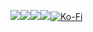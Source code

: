 [![](https://img.shields.io/badge/dynamic/json?color=orange&label=Factorio&query=downloads_count&suffix=%20downloads&url=https%3A%2F%2Fmods.factorio.com%2Fapi%2Fmods%2Fmaraxsis-start&style=for-the-badge)](https://mods.factorio.com/mod/maraxsis-start)[![](https://img.shields.io/badge/Discord-Community-blue?style=for-the-badge)](https://discord.gg/xRYEZYz5WR)[![](https://img.shields.io/github/issues/notnotmelon/maraxsis-start?label=Bug%20Reports&style=for-the-badge)](https://github.com/notnotmelon/maraxsis-start/issues)[![](https://img.shields.io/github/issues-pr/notnotmelon/maraxsis-start?label=Pull%20Requests&style=for-the-badge)](https://github.com/notnotmelon/maraxsis-start/pulls)[![Ko-Fi](https://img.shields.io/badge/Ko--fi-support%20me-ff5e5b?logo=kofi&logoColor=white&style=for-the-badge)](https://ko-fi.com/notnotmelon)